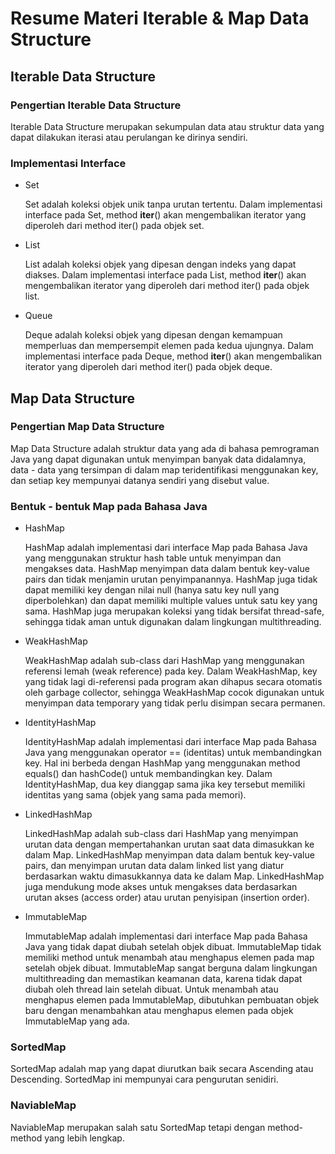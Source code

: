 # Resume Materi Iterable & Map Data Structure

## Iterable Data Structure

### Pengertian Iterable Data Structure

Iterable Data Structure merupakan sekumpulan data atau struktur data yang dapat dilakukan iterasi atau perulangan ke dirinya sendiri. 
    
### Implementasi Interface

- Set

  Set adalah koleksi objek unik tanpa urutan tertentu. Dalam implementasi interface pada Set, method __iter__() akan mengembalikan iterator yang diperoleh dari method iter() pada objek set. 
  
- List

  List adalah koleksi objek yang dipesan dengan indeks yang dapat diakses. Dalam implementasi interface pada List, method __iter__() akan mengembalikan iterator yang diperoleh dari method iter() pada objek list. 
  
- Queue

  Deque adalah koleksi objek yang dipesan dengan kemampuan memperluas dan mempersempit elemen pada kedua ujungnya. Dalam implementasi interface pada Deque, method __iter__() akan mengembalikan iterator yang diperoleh dari method iter() pada objek deque.

## Map Data Structure

### Pengertian Map Data Structure

Map Data Structure adalah struktur data yang ada di bahasa pemrograman Java yang dapat digunakan untuk menyimpan banyak data didalamnya, data - data yang tersimpan di dalam map teridentifikasi menggunakan key, dan setiap key mempunyai datanya sendiri yang disebut value.

### Bentuk - bentuk Map pada Bahasa Java

- HashMap

  HashMap adalah implementasi dari interface Map pada Bahasa Java yang menggunakan struktur hash table untuk menyimpan dan mengakses data. HashMap menyimpan data dalam bentuk key-value pairs dan tidak menjamin urutan penyimpanannya. HashMap juga tidak dapat memiliki key dengan nilai null (hanya satu   key null yang diperbolehkan) dan dapat memiliki multiple values untuk satu key yang sama. HashMap juga merupakan koleksi yang tidak bersifat thread-safe, sehingga tidak aman untuk digunakan dalam lingkungan multithreading.

- WeakHashMap

  WeakHashMap adalah sub-class dari HashMap yang menggunakan referensi lemah (weak reference) pada key. Dalam WeakHashMap, key yang tidak lagi di-referensi pada program akan dihapus secara otomatis oleh garbage collector, sehingga WeakHashMap cocok digunakan untuk menyimpan data temporary yang tidak perlu disimpan secara permanen.

- IdentityHashMap

  IdentityHashMap adalah implementasi dari interface Map pada Bahasa Java yang menggunakan operator == (identitas) untuk membandingkan key. Hal ini berbeda dengan HashMap yang menggunakan method equals() dan hashCode() untuk membandingkan key. Dalam IdentityHashMap, dua key dianggap sama jika key tersebut memiliki identitas yang sama (objek yang sama pada memori).

- LinkedHashMap

  LinkedHashMap adalah sub-class dari HashMap yang menyimpan urutan data dengan mempertahankan urutan saat data dimasukkan ke dalam Map. LinkedHashMap menyimpan data dalam bentuk key-value pairs, dan menyimpan urutan data dalam linked list yang diatur berdasarkan waktu dimasukkannya data ke dalam Map. LinkedHashMap juga mendukung mode akses untuk mengakses data berdasarkan urutan akses (access order) atau urutan penyisipan (insertion order).

- ImmutableMap

  ImmutableMap adalah implementasi dari interface Map pada Bahasa Java yang tidak dapat diubah setelah objek dibuat. ImmutableMap tidak memiliki method untuk menambah atau menghapus elemen pada map setelah objek dibuat. ImmutableMap sangat berguna dalam lingkungan multithreading dan memastikan keamanan data, karena tidak dapat diubah oleh thread lain setelah dibuat. Untuk menambah atau menghapus elemen pada ImmutableMap, dibutuhkan pembuatan objek baru dengan menambahkan atau menghapus elemen pada objek ImmutableMap yang ada.

### SortedMap 

  SortedMap adalah map yang dapat diurutkan baik secara Ascending atau Descending. SortedMap ini mempunyai cara pengurutan senidiri. 

### NaviableMap

  NaviableMap merupakan salah satu SortedMap tetapi dengan method-method yang lebih lengkap.